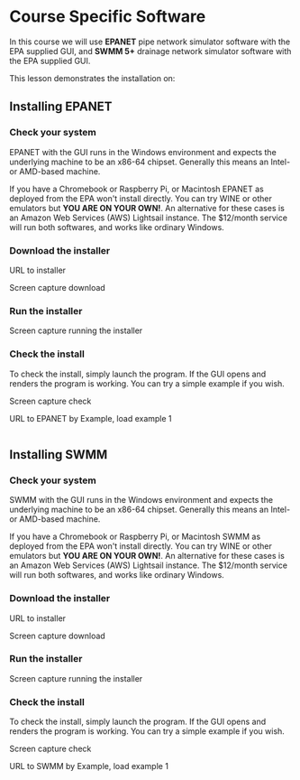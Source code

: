 # Course Specific Software

In this course we will use **EPANET** pipe network simulator software with the EPA supplied GUI, and **SWMM 5+** drainage network simulator software with the EPA supplied GUI.

This lesson demonstrates the installation on: 


## Installing EPANET

### Check your system

EPANET with the GUI runs in the Windows environment and expects the underlying machine to be an x86-64 chipset.  Generally this means an Intel- or AMD-based machine.  

If you have a Chromebook or Raspberry Pi, or Macintosh EPANET as deployed from the EPA won't install directly.  You can try WINE or other emulators but **YOU ARE ON YOUR OWN!**. An alternative for these cases is an Amazon Web Services (AWS) Lightsail instance.  The \$12/month service will run both softwares, and works like ordinary Windows. 

### Download the installer

URL to installer 

Screen capture download


### Run the installer

Screen capture running the installer

### Check the install

To check the install, simply launch the program. If the GUI opens and renders the program is working.  You can try a simple example if you wish.

Screen capture check

URL to EPANET by Example,  load example 1


```python

```

## Installing SWMM

### Check your system

SWMM with the GUI runs in the Windows environment and expects the underlying machine to be an x86-64 chipset.  Generally this means an Intel- or AMD-based machine.  

If you have a Chromebook or Raspberry Pi, or Macintosh SWMM as deployed from the EPA won't install directly.  You can try WINE or other emulators but **YOU ARE ON YOUR OWN!**. An alternative for these cases is an Amazon Web Services (AWS) Lightsail instance.  The \$12/month service will run both softwares, and works like ordinary Windows. 

### Download the installer

URL to installer 

Screen capture download


### Run the installer

Screen capture running the installer

### Check the install

To check the install, simply launch the program. If the GUI opens and renders the program is working.  You can try a simple example if you wish.

Screen capture check

URL to SWMM by Example,  load example 1


